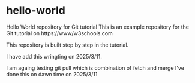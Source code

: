 # hello-world
Hello World repository for Git tutorial
This is an example repository for the Git tutorial on https://www/w3schools.com

This repository is built step by step in the tutorial.

I have add this wringting on 2025/3/11.

I am againg testing git pull which is combination of fetch and merge
I've done this on dawn time on 2025/3/11
